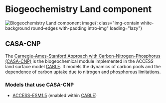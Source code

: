 
#  Biogeochemistry Land component

![Biogeochemistry Land component image](/assets/component-logos/component-maps/bgc-land-component-map.png){: class="img-contain white-background round-edges with-padding intro-img" loading="lazy"}

## CASA-CNP

The [Carnegie-Ames-Stanford Approach with Carbon-Nitrogen-Phosphorus (CASA-CNP)](https://carbonwaterobservatory.csiro.au/casa.html) is the biogeochemical module implemented in the ACCESS land surface model [CABLE](/models/model_components/land#cable). It models the dynamics of carbon pools and the dependence of carbon uptake due to nitrogen and phosphorous limitations.  

### Models that use CASA-CNP
- [ACCESS-ESM1.5](/models/access_models/access-esm) (enabled within [CABLE](/models/model_components/land#cable))

